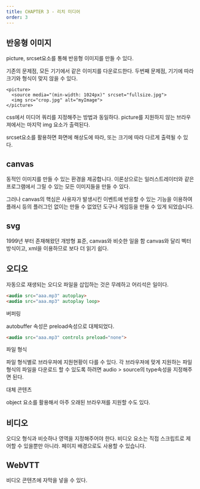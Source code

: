 ```yaml
---
title: CHAPTER 3 - 리치 미디어 
order: 3
---
```


## 반응형 이미지 

picture, srcset요소를 통해 반응형 이미지를 만들 수 있다. 

기존의 문제점, 모든 기기에서 같은 이미지를 다운로드한다. 
두번째 문제점, 기기에 따라 크기와 형식이 맞지 않을 수 있다.

~~~
<picture>
  <source media="(min-width: 1024px)" srcset="fullsize.jpg">
  <img src="crop.jpg" alt="myImage">
</picture>
~~~

css에서 미디어 쿼리를 지정해주는 방법과 동일하다.
picture를 지원하지 않는 브라우져에서는 마지막 img 요소가 출력된다.

srcset요소를 활용하면 화면에 해상도에 따라, 또는 크기에 따라 다르게 출력될 수 있다. 

## canvas

동적인 이미지를 만들 수 있는 환경을 제공합니다. 
이론상으로는 일러스트레이터와 같은 프로그램에서 그릴 수 있는 모든 이미지들을 만들 수 있다. 

그러나 canvas의 핵심은 사용자가 발생시킨 이벤트에 반응할 수 있는 기능을 이용하여 
플래시 등의 플러그인 없이는 만들 수 없었던 도구나 게임등을 만들 수 있게 되었습니다. 

## svg

1999년 부터 존재해왔던 개방형 표준, canvas와 비슷한 일을 함 
canvas와 달리 벡터방식이고, xml을 이용하므로 보다 더 읽기 쉽다. 

## 오디오 

자동으로 재생되는 오디오 파일을 삽입하는 것은 무례하고 어리석은 일이다. 

```html
<audio src="aaa.mp3" autoplay>
<audio src="aaa.mp3" autoplay loop>
```

버퍼링 

autobuffer 속성은 preload속성으로 대체되었다.

```html
<audio src="aaa.mp3" controls preload="none">
```

파일 형식

파일 형식별로 브라우져에 지원현황이 다를 수 있다. 
각 브라우져에 맞게 지원하는 파일 형식의 파일을 다운로드 할 수 있도록 하려면
audio > source의 type속성을 지정해주면 된다. 

대체 콘텐츠

object 요소를 활용해서 아주 오래된 브라우져를 지원할 수도 있다. 


## 비디오 

오디오 형식과 비슷하나 영역을 지정해주어야 한다. 
비디오 요소는 직접 스크립트로 제어할 수 있을뿐만 아니라. 페이지 배경으로도 사용할 수 있습니다. 

## WebVTT 

비디오 콘텐츠에 자막을 넣을 수 있다. 